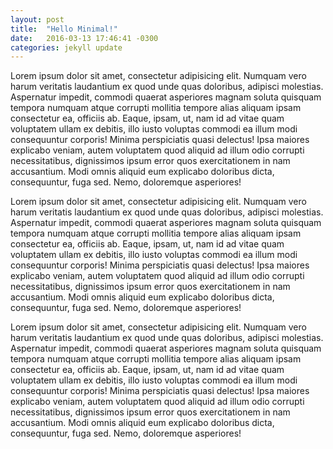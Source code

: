 ```yaml
---
layout: post
title:  "Hello Minimal!"
date:   2016-03-13 17:46:41 -0300
categories: jekyll update
---
```

Lorem ipsum dolor sit amet, consectetur adipisicing elit. Numquam vero harum veritatis laudantium ex quod unde quas doloribus, adipisci molestias. Aspernatur impedit, commodi quaerat asperiores magnam soluta quisquam tempora numquam atque corrupti mollitia tempore alias aliquam ipsam consectetur ea, officiis ab. Eaque, ipsam, ut, nam id ad vitae quam voluptatem ullam ex debitis, illo iusto voluptas commodi ea illum modi consequuntur corporis! Minima perspiciatis quasi delectus! Ipsa maiores explicabo veniam, autem voluptatem quod aliquid ad illum odio corrupti necessitatibus, dignissimos ipsum error quos exercitationem in nam accusantium. Modi omnis aliquid eum explicabo doloribus dicta, consequuntur, fuga sed. Nemo, doloremque asperiores!

Lorem ipsum dolor sit amet, consectetur adipisicing elit. Numquam vero harum veritatis laudantium ex quod unde quas doloribus, adipisci molestias. Aspernatur impedit, commodi quaerat asperiores magnam soluta quisquam tempora numquam atque corrupti mollitia tempore alias aliquam ipsam consectetur ea, officiis ab. Eaque, ipsam, ut, nam id ad vitae quam voluptatem ullam ex debitis, illo iusto voluptas commodi ea illum modi consequuntur corporis! Minima perspiciatis quasi delectus! Ipsa maiores explicabo veniam, autem voluptatem quod aliquid ad illum odio corrupti necessitatibus, dignissimos ipsum error quos exercitationem in nam accusantium. Modi omnis aliquid eum explicabo doloribus dicta, consequuntur, fuga sed. Nemo, doloremque asperiores!

Lorem ipsum dolor sit amet, consectetur adipisicing elit. Numquam vero harum veritatis laudantium ex quod unde quas doloribus, adipisci molestias. Aspernatur impedit, commodi quaerat asperiores magnam soluta quisquam tempora numquam atque corrupti mollitia tempore alias aliquam ipsam consectetur ea, officiis ab. Eaque, ipsam, ut, nam id ad vitae quam voluptatem ullam ex debitis, illo iusto voluptas commodi ea illum modi consequuntur corporis! Minima perspiciatis quasi delectus! Ipsa maiores explicabo veniam, autem voluptatem quod aliquid ad illum odio corrupti necessitatibus, dignissimos ipsum error quos exercitationem in nam accusantium. Modi omnis aliquid eum explicabo doloribus dicta, consequuntur, fuga sed. Nemo, doloremque asperiores!